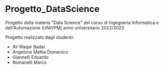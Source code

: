 # Progetto_DataScience

Progetto della materia "Data Science" del corso di Ingegneria Informatica e dell'Automazione (UNIVPM) anno universitario 2022/2023

Progetto realizzato dagli studenti:
- Ali Waqar Badar
- Angelone Mattia Domenico
- Giannelli Edoardo
- Romanelli Marco

